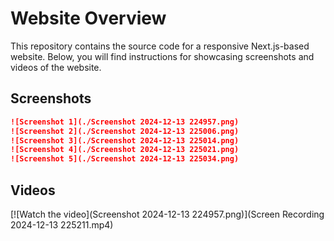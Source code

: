 # Website Overview

This repository contains the source code for a responsive Next.js-based website. Below, you will find instructions for showcasing screenshots and videos of the website.



## Screenshots



```markdown
![Screenshot 1](./Screenshot 2024-12-13 224957.png)
![Screenshot 2](./Screenshot 2024-12-13 225006.png)
![Screenshot 3](./Screenshot 2024-12-13 225014.png)
![Screenshot 4](./Screenshot 2024-12-13 225021.png)
![Screenshot 5](./Screenshot 2024-12-13 225034.png)
```         


## Videos


[![Watch the video](Screenshot 2024-12-13 224957.png)](Screen Recording 2024-12-13 225211.mp4)
```


